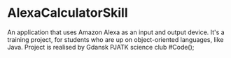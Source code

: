 # AlexaCalculatorSkill
An application that uses Amazon Alexa as an input and output device. It's a training project, for students who are up on object-oriented languages, like Java. Project is realised by Gdansk PJATK science club #Code();

